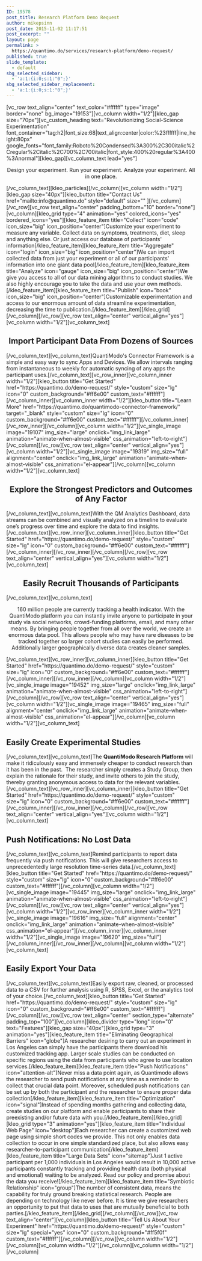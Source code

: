 ```yaml
---
ID: 19578
post_title: Research Platform Demo Request
author: mikepsinn
post_date: 2015-11-02 11:17:51
post_excerpt: ""
layout: page
permalink: >
  https://quantimo.do/services/research-platform/demo-request/
published: true
slide_template:
  - default
sbg_selected_sidebar:
  - 'a:1:{i:0;s:1:"0";}'
sbg_selected_sidebar_replacement:
  - 'a:1:{i:0;s:1:"0";}'
---
```

[vc_row text_align="center" text_color="#ffffff" type="image" border="none" bg_image="19153"][vc_column width="1/2"][kleo_gap size="70px"][vc_custom_heading text="Revolutionizing Social-Science Experimentation" font_container="tag:h2|font_size:68|text_align:center|color:%23ffffff|line_height:80px" google_fonts="font_family:Roboto%20Condensed%3A300%2C300italic%2Cregular%2Citalic%2C700%2C700italic|font_style:400%20regular%3A400%3Anormal"][kleo_gap][vc_column_text lead="yes"]
<p style="text-align: center;">Design your experiment. Run your experiment. Analyze your experiment. All in one place.</p>
[/vc_column_text][kleo_particles][/vc_column][vc_column width="1/2"][kleo_gap size="40px"][kleo_button title="Contact Us" href="mailto:info@quantimo.do" style="default" size="" ][/vc_column][/vc_row][vc_row text_align="center" padding_bottom="10" border="none"][vc_column][kleo_grid type="4" animation="yes" colored_icons="yes" bordered_icons="yes"][kleo_feature_item title="Collect" icon="code" icon_size="big" icon_position="center"]Customize your experiment to measure any variable. Collect data on symptoms, treatments, diet, sleep and anything else. Or just access our database of participants' information[/kleo_feature_item][kleo_feature_item title="Aggregate" icon="login" icon_size="big" icon_position="center"]We can import collected data from just your experiment or all of our participants' information into one giant data pool[/kleo_feature_item][kleo_feature_item title="Analyze" icon="gauge" icon_size="big" icon_position="center"]We give you access to all of our data mining algorithms to conduct studies. We also highly encourage you to take the data and use your own methods.[/kleo_feature_item][kleo_feature_item title="Publish" icon="book" icon_size="big" icon_position="center"]Customizable experimentation and access to our enormous amount of data streamline experimentation, decreasing the time to publication.[/kleo_feature_item][/kleo_grid][/vc_column][/vc_row][vc_row text_align="center" vertical_align="yes"][vc_column width="1/2"][vc_column_text]
<h2 style="text-align: center;">Import Participant Data From Dozens of Sources</h2>
[/vc_column_text][vc_column_text]QuantiModo's Connector Framework is a simple and easy way to sync Apps and Devices. We allow intervals ranging from instantaneous to weekly for automatic syncing of any apps the participant uses.[/vc_column_text][vc_row_inner][vc_column_inner width="1/2"][kleo_button title="Get Started" href="https://quantimo.do/demo-request/" style="custom" size="lg" icon="0" custom_background="#ff6e00" custom_text="#ffffff"][/vc_column_inner][vc_column_inner width="1/2"][kleo_button title="Learn More" href="https://quantimo.do/quantimodo-connector-framework/" target="_blank" style="custom" size="lg" icon="0" custom_background="#ff6e00" custom_text="#ffffff"][/vc_column_inner][/vc_row_inner][/vc_column][vc_column width="1/2"][vc_single_image image="19107" img_size="large" onclick="img_link_large" animation="animate-when-almost-visible" css_animation="left-to-right"][/vc_column][/vc_row][vc_row text_align="center" vertical_align="yes"][vc_column width="1/2"][vc_single_image image="19319" img_size="full" alignment="center" onclick="img_link_large" animation="animate-when-almost-visible" css_animation="el-appear"][/vc_column][vc_column width="1/2"][vc_column_text]
<h2 style="text-align: center;">Explore the Strongest Predictors and Outcomes of Any Factor</h2>
[/vc_column_text][vc_column_text]With the QM Analytics Dashboard, data streams can be combined and visually analyzed on a timeline to evaluate one’s progress over time and explore the data to find insights.[/vc_column_text][vc_row_inner][vc_column_inner][kleo_button title="Get Started" href="https://quantimo.do/demo-request/" style="custom" size="lg" icon="0" custom_background="#ff6e00" custom_text="#ffffff"][/vc_column_inner][/vc_row_inner][/vc_column][/vc_row][vc_row text_align="center" vertical_align="yes"][vc_column width="1/2"][vc_column_text]
<h2 style="text-align: center;">Easily Recruit Thousands of Participants</h2>
[/vc_column_text][vc_column_text]
<p style="text-align: center;">160 million people are currently tracking a health indicator. With the QuantiModo platform you can instantly invite anyone to participate in your study via social networks, crowd-funding platforms, email, and many other means. By bringing people together from all over the world, we create an enormous data pool. This allows people who may have rare diseases to be tracked together so larger cohort studies can easily be performed. Additionally larger geographically diverse data creates cleaner samples.</p>
[/vc_column_text][vc_row_inner][vc_column_inner][kleo_button title="Get Started" href="https://quantimo.do/demo-request/" style="custom" size="lg" icon="0" custom_background="#ff6e00" custom_text="#ffffff"][/vc_column_inner][/vc_row_inner][/vc_column][vc_column width="1/2"][vc_single_image image="19452" img_size="large" onclick="img_link_large" animation="animate-when-almost-visible" css_animation="left-to-right"][/vc_column][/vc_row][vc_row text_align="center" vertical_align="yes"][vc_column width="1/2"][vc_single_image image="19465" img_size="full" alignment="center" onclick="img_link_large" animation="animate-when-almost-visible" css_animation="el-appear"][/vc_column][vc_column width="1/2"][vc_column_text]
<h2>Easily Create Experimental Studies</h2>
[/vc_column_text][vc_column_text]<span style="font-weight: 400;">The </span><b>QuantiModo Research Platform </b><span style="font-weight: 400;">will make it ridiculously easy and immensely cheaper to conduct research than it has been in the past.  The researcher simply creates a Study Group, then explain the rationale for their study, and invite others to join the study, thereby granting anonymous access to data for the relevant variables.</span>[/vc_column_text][vc_row_inner][vc_column_inner][kleo_button title="Get Started" href="https://quantimo.do/demo-request/" style="custom" size="lg" icon="0" custom_background="#ff6e00" custom_text="#ffffff"][/vc_column_inner][/vc_row_inner][/vc_column][/vc_row][vc_row text_align="center" vertical_align="yes"][vc_column width="1/2"][vc_column_text]
<h2>Push Notifications: No Lost Data</h2>
[/vc_column_text][vc_column_text]Remind participants to report data frequently via push notifications. This will give researchers access to unprecedentedly large resolution time-series data.[/vc_column_text][kleo_button title="Get Started" href="https://quantimo.do/demo-request/" style="custom" size="lg" icon="0" custom_background="#ff6e00" custom_text="#ffffff"][/vc_column][vc_column width="1/2"][vc_single_image image="19445" img_size="large" onclick="img_link_large" animation="animate-when-almost-visible" css_animation="left-to-right"][/vc_column][/vc_row][vc_row text_align="center" vertical_align="yes"][vc_column width="1/2"][vc_row_inner][vc_column_inner width="1/2"][vc_single_image image="19616" img_size="full" alignment="center" onclick="img_link_large" animation="animate-when-almost-visible" css_animation="el-appear"][/vc_column_inner][vc_column_inner width="1/2"][vc_single_image image="19620" img_size="full"][/vc_column_inner][/vc_row_inner][/vc_column][vc_column width="1/2"][vc_column_text]
<h2>Easily Export Your Data</h2>
[/vc_column_text][vc_column_text]Easily export raw, cleaned, or processed data to a CSV for further analysis using R, SPSS, Excel, or the analytics tool of your choice.[/vc_column_text][kleo_button title="Get Started" href="https://quantimo.do/demo-request/" style="custom" size="lg" icon="0" custom_background="#ff6e00" custom_text="#ffffff"][/vc_column][/vc_row][vc_row text_align="center" section_type="alternate" padding_top="100"][vc_column][kleo_divider type="long" icon="0" text="Features"][kleo_gap size="40px"][kleo_grid type="3" animation="yes"][kleo_feature_item title="Eliminating Geographical Barriers" icon="globe"]A researcher desiring to carry out an experiment in Los Angeles can simply have the participants there download his customized tracking app. Larger scale studies can be conducted on specific regions using the data from participants who agree to use location services.[/kleo_feature_item][kleo_feature_item title="Push Notifications" icon="attention-alt"]Never miss a data point again, as Quantimodo allows the researcher to send push notifications at any time as a reminder to collect that crucial data point. Moreover, scheduled push notifications can be set up by both the participant and the researcher to ensure proper data collection[/kleo_feature_item][kleo_feature_item title="Optimization" icon="signal"]Instead of spending months gathering and collecting data, create studies on our platform and enable participants to share their preexisting and/or future data with you.[/kleo_feature_item][/kleo_grid][kleo_grid type="3" animation="yes"][kleo_feature_item title="Individual Web Page" icon="desktop"]Each researcher can create a customized web page using simple short codes we provide. This not only enables data collection to occur in one simple standardized place, but also allows easy researcher-to-participant communication[/kleo_feature_item][kleo_feature_item title="Large Data Sets" icon="sitemap"]Just 1 active participant per 1,000 individuals in Los Angeles would result in 10,000 active participants constantly tracking and providing health data (both physical and emotional) waiting to be analyzed. Read our policy and promise about the data you receive![/kleo_feature_item][kleo_feature_item title="Symbiotic Relationship" icon="group"]The number of consistent data, means the capability for truly ground breaking statistical research. People are depending on technology like never before. It is time we give researchers an opportunity to put that data to uses that are mutually beneficial to both parties.[/kleo_feature_item][/kleo_grid][/vc_column][/vc_row][vc_row text_align="center"][vc_column][kleo_button title="Tell Us About Your Experiment" href="https://quantimo.do/demo-request/" style="custom" size="lg" special="yes" icon="0" custom_background="#ff5f0f" custom_text="#ffffff"][/vc_column][/vc_row][vc_column width="1/2"][/vc_column][vc_column width="1/2"][/vc_column][vc_column width="1/2"][/vc_column]